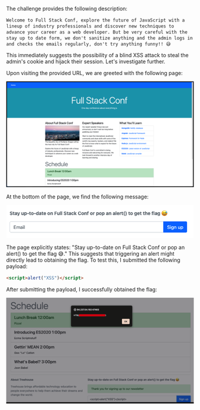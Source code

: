 The challenge provides the following description:

```plaintext
Welcome to Full Stack Conf, explore the future of JavaScript with a lineup of industry professionals and discover new techniques to advance your career as a web developer. But be very careful with the stay up to date form, we don't sanitize anything and the admin logs in and checks the emails regularly, don't try anything funny!! 😅
```

This immediately suggests the possibility of a blind XSS attack to steal the admin's cookie and hijack their session. Let's investigate further.

Upon visiting the provided URL, we are greeted with the following page:

![Initial Page](images/image.png)

At the bottom of the page, we find the following message:

![Message](images/image(1).png)

The page explicitly states: "Stay up-to-date on Full Stack Conf or pop an alert() to get the flag 😅." This suggests that triggering an alert might directly lead to obtaining the flag. To test this, I submitted the following payload:

```html
<script>alert("XSS")</script>
```

After submitting the payload, I successfully obtained the flag:

![Flag Obtained](images/image(2).png)
